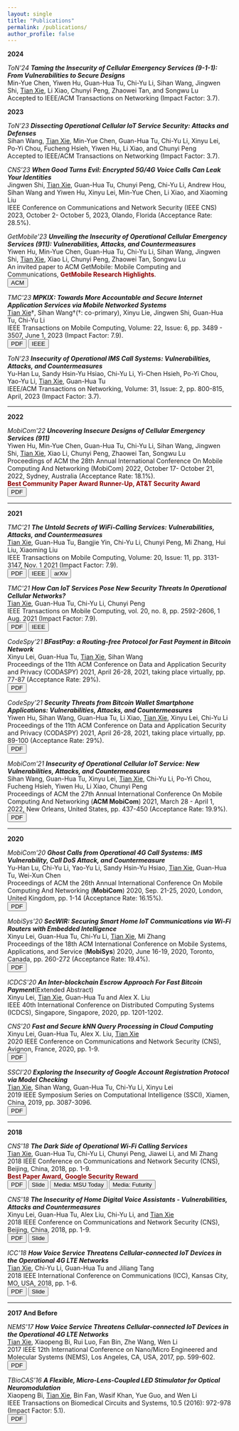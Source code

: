 ```yaml
---
layout: single
title: "Publications"
permalink: /publications/
author_profile: false
---
```


**2024**

<i><span class="btn btn--primary">ToN'24</span> <b>Taming the Insecurity of Cellular Emergency Services (9-1-1): From Vulnerabilities to Secure Designs</b></i><br>
Min-Yue Chen, Yiwen Hu, Guan-Hua Tu, Chi-Yu Li, Sihan Wang, Jingwen Shi, <U>Tian Xie</U>, Li Xiao, Chunyi Peng, Zhaowei Tan, and Songwu Lu<br>
Accepted to IEEE/ACM Transactions on Networking (Impact Factor: 3.7).


**2023** 

<i><span class="btn btn--primary">ToN’23</span> <b>Dissecting Operational Cellular IoT Service Security: Attacks and Defenses</b></i><br>
Sihan Wang, <U>Tian Xie</U>, Min-Yue Chen, Guan-Hua Tu, Chi-Yu Li, Xinyu Lei, Po-Yi Chou, Fucheng Hsieh, Yiwen Hu, Li Xiao, and Chunyi Peng<br>
Accepted to IEEE/ACM Transactions on Networking (Impact Factor: 3.7).


<i><span class="btn btn--primary">CNS’23</span> <b>When Good Turns Evil: Encrypted 5G/4G Voice Calls Can Leak Your Identities</b></i><br>
Jingwen Shi, <U>Tian Xie</U>, Guan-Hua Tu, Chunyi Peng, Chi-Yu Li, Andrew
Hou, Sihan Wang and Yiwen Hu, Xinyu Lei, Min-Yue Chen, Li Xiao, and Xiaoming
Liu<br>
IEEE Conference on Communications and Network Security (IEEE CNS) 2023, October 2- October 5, 2023, Olando, Florida (Acceptance Rate: 28.5%).


<i><span class="btn btn--primary">GetMobile'23</span> <b>Unveiling the Insecurity of Operational Cellular Emergency Services (911): Vulnerabilities, Attacks, and Countermeasures</b></i><br>
Yiwen Hu, Min-Yue Chen, Guan-Hua Tu, Chi-Yu Li, Sihan Wang, Jingwen Shi, <U>Tian Xie</U>, Xiao Li, Chunyi Peng, Zhaowei Tan, Songwu Lu<br>
An invited paper to ACM GetMobile: Mobile Computing and Communications, <b><font color="darkred">GetMobile Research Highlights</font></b>. <br>
<a href="https://dl.acm.org/doi/abs/10.1145/3599184.3599195"><button class="btn btn--acm">ACM</button></a>

<i><span class="btn btn--primary">TMC'23</span> <b>MPKIX: Towards More Accountable and Secure Internet Application Services via Mobile Networked Systems</b></i><br> 
<U>Tian Xie</U>†, Sihan Wang†(†: co-primary), Xinyu Lie, Jingwen Shi, Guan-Hua Tu, Chi-Yu Li<br>
IEEE Transactions on Mobile Computing, Volume: 22, Issue: 6, pp. 3489 - 3507, June 1, 2023 (Impact Factor: 7.9).<br>
<a href="{{ base_path }}/paper/Xie-TMC-MPKIX-21.pdf"><button class="btn btn--pdf">PDF</button></a>
<a href="https://ieeexplore.ieee.org/document/9676444"><button class="btn btn--ieee">IEEE</button></a>

<i><span class="btn btn--primary">ToN'23</span> <b>Insecurity of Operational IMS Call Systems: Vulnerabilities, Attacks, and Countermeasures</b></i>
<br>
Yu-Han Lu, Sandy Hsin-Yu Hsiao, Chi-Yu Li, Yi-Chen Hsieh, Po-Yi Chou, Yao-Yu Li, <U>Tian Xie</U>, Guan-Hua Tu<br>
IEEE/ACM Transactions on Networking, Volume: 31, Issue: 2, pp. 800-815, April, 2023 (Impact Factor: 3.7).<br>


---

**2022** 

<i><span class="btn btn--primary">MobiCom'22</span> <b>Uncovering Insecure Designs of Cellular Emergency Services (911)</b></i><br> 
Yiwen Hu, Min-Yue Chen, Guan-Hua Tu, Chi-Yu Li, Sihan Wang, Jingwen Shi, <U>Tian Xie</U>, Xiao Li, Chunyi Peng, Zhaowei Tan, Songwu Lu<br>
Proceedings of ACM the 28th Annual International Conference On Mobile Computing And Networking (MobiCom) 2022, October 17- October 21, 2022, Sydney, Australia (Acceptance Rate: 18.1%). <br>
<b><font color="darkred">Best Community Paper Award Runner-Up, AT&T Security Award</font></b><br>
<a href="{{ base_path }}/paper/2022mobicom911.pdf"><button class="btn btn--pdf">PDF</button></a>

---

**2021** 

<i><span class="btn btn--primary">TMC'21</span> <b>The Untold Secrets of WiFi-Calling Services: Vulnerabilities, Attacks, and Countermeasures</b></i><br>
<U>Tian Xie</U>, Guan-Hua Tu, Bangjie Yin, Chi-Yu Li, Chunyi Peng, Mi Zhang, Hui Liu, Xiaoming Liu<br>
IEEE Transactions on Mobile Computing, Volume: 20, Issue: 11, pp. 3131-3147, Nov. 1 2021 (Impact Factor: 7.9).<br>
<a href="{{ base_path }}/paper/The Untold Secrets of WiFi-Calling Services.pdf"><button class="btn btn--pdf">PDF</button></a>
<a href="https://ieeexplore.ieee.org/document/9095374"><button class="btn btn--ieee">IEEE</button></a>
<a href="https://arxiv.org/abs/1811.11274"><button class="btn btn--arxiv">arXiv</button></a>


<i><span class="btn btn--primary">TMC'21</span> <b>How Can IoT Services Pose New Security Threats In Operational Cellular Networks?</b></i><br>
<U>Tian Xie</U>, Guan-Hua Tu, Chi-Yu Li, Chunyi Peng<br>
IEEE Transactions on Mobile Computing, vol. 20, no. 8, pp. 2592-2606, 1 Aug. 2021 (Impact Factor: 7.9).<br>
<a href="{{ base_path }}/paper/How Can IoT Services Pose New Security Threats In Operational Cellular Networks.pdf"><button class="btn btn--pdf">PDF</button></a>
<a href="https://ieeexplore.ieee.org/document/9055084"><button class="btn btn--ieee">IEEE</button></a>


<i><span class="btn btn--primary">CodeSpy'21</span> <b>BFastPay: a Routing-free Protocol for Fast Payment in Bitcoin Network</b></i><br>
Xinyu Lei, Guan-Hua Tu, <U>Tian Xie</U>, Sihan Wang<br> 
Proceedings of the 11th ACM Conference on Data and Application Security and Privacy (CODASPY) 2021, April 26-28, 2021, taking place virtually, pp. 77-87 (Acceptance Rate: 29%).<br>
<a href="{{ base_path }}/paper/Lei-Codaspy21.pdf"><button class="btn btn--pdf">PDF</button></a>


<i><span class="btn btn--primary">CodeSpy'21</span> <b>Security Threats from Bitcoin Wallet Smartphone Applications: Vulnerabilities, Attacks, and Countermeasures</b></i><br>
Yiwen Hu, Sihan Wang, Guan-Hua Tu, Li Xiao, <U>Tian Xie</U>, Xinyu Lei, Chi-Yu Li<br> 
Proceedings of the 11th ACM Conference on Data and Application Security and Privacy (CODASPY) 2021, April 26-28, 2021, taking place virtually, pp. 89-100 (Acceptance Rate: 29%).<br>
<a href="{{ base_path }}/paper/Hu-Codaspy21.pdf"><button class="btn btn--pdf">PDF</button></a>


<i><span class="btn btn--primary">MobiCom'21</span> <b>Insecurity of Operational Cellular IoT Service: New Vulnerabilities, Attacks, and Countermeasures</b></i><br>
Sihan Wang, Guan-Hua Tu, Xinyu Lei, <U>Tian Xie</U>, Chi-Yu Li, Po-Yi Chou, Fucheng Hsieh, Yiwen Hu, Li Xiao, Chunyi Peng<br>
Proceedings of ACM the 27th Annual International Conference On Mobile Computing And Networking (<b>ACM MobiCom</b>) 2021, March 28 - April 1, 2022, New Orleans, United States, pp. 437-450 (Acceptance Rate: 19.9%).<br>
<a href="{{ base_path }}/paper/Wang-Mobicom21.pdf"><button class="btn btn--pdf">PDF</button></a>

---

**2020** 


<i><span class="btn btn--primary">MobiCom'20</span> <b>Ghost Calls from Operational 4G Call Systems: IMS Vulnerability, Call DoS Attack, and Countermeasure</b></i><br>
Yu-Han Lu, Chi-Yu Li, Yao-Yu Li, Sandy Hsin-Yu Hsiao, <U>Tian Xie</U>, Guan-Hua Tu, Wei-Xun Chen<br>
Proceedings of ACM the 26th Annual International Conference On Mobile Computing And Networking (<b>MobiCom</b>) 2020, Sep. 21-25, 2020, London, United Kingdom, pp. 1-14 (Acceptance Rate: 16.15%).<br>
<a href="{{ base_path }}/paper/Mobicom2020.pdf"><button class="btn btn--pdf">PDF</button></a>


<i><span class="btn btn--primary">MobiSys'20</span> <b>SecWIR: Securing Smart Home IoT Communications via Wi-Fi Routers with Embedded Intelligence</b></i><br>
Xinyu Lei, Guan-Hua Tu, Chi-Yu Li, <U>Tian Xie</U>, Mi Zhang<br>
Proceedings of the 18th ACM International Conference on Mobile Systems, Applications, and Service (<b>MobiSys</b>) 2020, June 16-19, 2020, Toronto, Canada, pp. 260-272 (Acceptance Rate: 19.4%).<br>
<a href="{{ base_path }}/paper/Mobisys2020.pdf"><button class="btn btn--pdf">PDF</button></a>


<i><span class="btn btn--primary">ICDCS'20</span> <b>An Inter-blockchain Escrow Approach For Fast Bitcoin Payment</b></i>(Extended Abstract)<br>
Xinyu Lei, <U>Tian Xie</U>, Guan-Hua Tu and Alex X. Liu<br>
IEEE 40th International Conference on Distributed Computing Systems (ICDCS), Singapore, Singapore, 2020, pp. 1201-1202.<br>


<i><span class="btn btn--primary">CNS'20</span> <b>Fast and Secure kNN Query Processing in Cloud Computing</b></i><br>
Xinyu Lei, Guan-Hua Tu, Alex X. Liu, <U>Tian Xie</U><br>
2020 IEEE Conference on Communications and Network Security (CNS), Avignon, France, 2020, pp. 1-9.<br>
<a href="{{ base_path }}/paper/CNS2020.pdf"><button class="btn btn--pdf">PDF</button></a>


<i><span class="btn btn--primary">SSCI'20</span> <b>Exploring the Insecurity of Google Account Registration Protocol via Model Checking</b></i><br>
<U>Tian Xie</U>, Sihan Wang, Guan-Hua Tu, Chi-Yu Li, Xinyu Lei<br>
2019 IEEE Symposium Series on Computational Intelligence (SSCI), Xiamen, China, 2019, pp. 3087-3096.<br>
<a href="{{ base_path }}/paper/CNS2020.pdf"><button class="btn btn--pdf">PDF</button></a>

---

**2018** 


<i><span class="btn btn--primary">CNS'18</span> <b>The Dark Side of Operational Wi-Fi Calling Services</b></i><br>
<U>Tian Xie</U>, Guan-Hua Tu, Chi-Yu Li, Chunyi Peng, Jiawei Li, and Mi Zhang<br>
2018 IEEE Conference on Communications and Network Security (CNS), Beijing, China, 2018, pp. 1-9.<br>
<b><font color="darkred">Best Paper Award,</font></b> <b><font color="darkred">Google Security Reward</font></b><br>
<a href="{{ base_path }}/paper/2018CNS-Dark Side of WiFi.pdf"><button class="btn btn--pdf">PDF</button></a>
<a href="{{ base_path }}/paper/Wi-Fi Calling-ppt.pdf"><button class="btn btn--pdf">Slide</button></a>
<a href="https://msutoday.msu.edu/news/2018/protect-your-phone-data-from-grinches/"><button class="btn btn--news">Media: MSU Today</button></a>
<a href="https://www.futurity.org/phone-hackers-wifi-shopping-1924842-2/"><button class="btn btn--news">Media: Futurity</button></a>


<i><span class="btn btn--primary">CNS'18</span> <b>The Insecurity of Home Digital Voice Assistants - Vulnerabilities, Attacks and Countermeasures</b></i><br>
Xinyu Lei, Guan-Hua Tu, Alex Liu, Chi-Yu Li, and <U>Tian Xie</U><br>
2018 IEEE Conference on Communications and Network Security (CNS), Beijing, China, 2018, pp. 1-9.<br>
<a href="{{ base_path }}/paper/HDVA_Security-v2.pdf"><button class="btn btn--pdf">PDF</button></a>
<a href="{{ base_path }}/paper/CNS-Alexa.pdf"><button class="btn btn--pdf">Slide</button></a>


<i><span class="btn btn--primary">ICC'18</span> <b>How Voice Service Threatens Cellular-connected IoT Devices in the Operational 4G LTE Networks</b></i><br>
<U>Tian Xie</U>, Chi-Yu Li, Guan-Hua Tu and Jiliang Tang<br>
2018 IEEE International Conference on Communications (ICC), Kansas City, MO, USA, 2018, pp. 1-6.<br>
<a href="{{ base_path }}/paper/icc2018.pdf"><button class="btn btn--pdf">PDF</button></a>
<a href="{{ base_path }}/paper/How Voice Service Threatens Cellular-Connected IoT Devices.pdf"><button class="btn btn--pdf">Slide</button></a>

---

**2017 And Before** 

<i><span class="btn btn--primary">NEMS'17</span> <b>How Voice Service Threatens Cellular-connected IoT Devices in the Operational 4G LTE Networks</b></i><br>
<U>Tian Xie</U>, Xiaopeng Bi, Rui Luo, Fan Bin, Zhe Wang, Wen Li<br>
2017 IEEE 12th International Conference on Nano/Micro Engineered and Molecular Systems (NEMS), Los Angeles, CA, USA, 2017, pp. 599-602.<br>
<a href="{{ base_path }}/paper/nems2017.pdf"><button class="btn btn--pdf">PDF</button></a>


<i><span class="btn btn--primary">TBioCAS’16</span> <b>A Flexible, Micro-Lens-Coupled LED Stimulator for Optical Neuromodulation</b></i><br>
Xiaopeng Bi, <U>Tian Xie</U>, Bin Fan, Wasif Khan, Yue Guo, and Wen Li<br>
IEEE Transactions on Biomedical Circuits and Systems, 10.5 (2016): 972-978 (Impact Factor: 5.1).<br>
<a href="{{ base_path }}/paper/BCS2016.pdf"><button class="btn btn--pdf">PDF</button></a>
